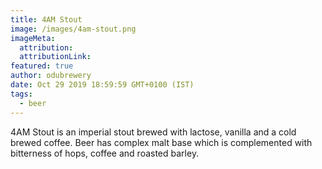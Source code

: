 ```yaml
---
title: 4AM Stout
image: /images/4am-stout.png
imageMeta:
  attribution:
  attributionLink:
featured: true
author: odubrewery
date: Oct 29 2019 18:59:59 GMT+0100 (IST)
tags:
  - beer
---
```


4AM Stout is an imperial stout brewed with lactose, vanilla and a cold brewed coffee. Beer has complex malt base which is complemented with bitterness of hops, coffee and roasted barley.
